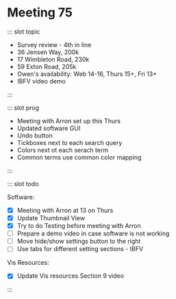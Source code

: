 # Meeting 75

<Meeting index="75" members="Bob, Mohammed, Wang" date="7 July 2020 11:00" nextDate="9 July 2020 13:00">

::: slot topic

- Survey review - 4th in line
- 36 Jensen Way, 200k
- 17 Wimbleton Road, 230k
- 59 Exton Road, 205k
- Owen's availability: Web 14-16, Thurs 15+, Fri 13+
- IBFV video demo

:::

::: slot prog

- Meeting with Arron set up this Thurs
- Updated software GUI
- Undo button
- Tickboxes next to each search query
- Colors next ot each serach term
- Common terms use common color mapping

:::

::: slot todo

Software:

- [x] Meeting with Arron at 13 on Thurs
- [x] Update Thumbnail View
- [x] Try to do Testing before meeting with Arron
- [ ] Prepare a demo video in case software is not working
- [ ] Move hide/show settings button to the right
- [ ] Use tabs for different setting sections - IBFV

Vis Resources:

- [x] Update Vis resources Section 9 video

:::

</Meeting>
